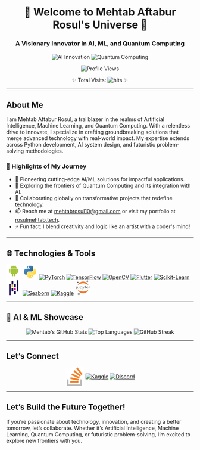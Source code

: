 <h1 align="center">🚀 Welcome to Mehtab Aftabur Rosul's Universe 🌌</h1>
<h3 align="center">A Visionary Innovator in AI, ML, and Quantum Computing</h3>

<div align="center">
  <img align="center" alt="AI Innovation" width="300" src="https://github.com/MehtabRosul/MehtabRosul/assets/102592487/advanced-ai.gif">
  <img align="center" alt="Quantum Computing" width="300" src="https://github.com/MehtabRosul/MehtabRosul/assets/102592487/quantum-computing.gif">
</div>

<p align="center"> <img src="https://komarev.com/ghpvc/?username=mehtabrosul&label=Visitors&color=blue&style=plastic" alt="Profile Views" /> </p>
<p align="center">✨ Total Visits: <img src="https://hitcounter.pythonanywhere.com/count/tag.svg?url=https://github.com/MehtabRosul" alt="hits"> ✨</p>

---

<h2>About Me</h2>
<p>
  I am Mehtab Aftabur Rosul, a trailblazer in the realms of Artificial Intelligence, Machine Learning, and Quantum Computing. With a relentless drive to innovate, I specialize in crafting groundbreaking solutions that merge advanced technology with real-world impact. My expertise extends across Python development, AI system design, and futuristic problem-solving methodologies.
</p>

<h3>🌟 Highlights of My Journey</h3>
<ul>
  <li>🔭 Pioneering cutting-edge AI/ML solutions for impactful applications.</li>
  <li>🌌 Exploring the frontiers of Quantum Computing and its integration with AI.</li>
  <li>🤝 Collaborating globally on transformative projects that redefine technology.</li>
  <li>📫 Reach me at <a href="mailto:mehtabrosul10@gmail.com">mehtabrosul10@gmail.com</a> or visit my portfolio at <a href="https://www.rosulmehtab.tech">rosulmehtab.tech</a>.</li>
  <li>⚡ Fun fact: I blend creativity and logic like an artist with a coder's mind!</li>
</ul>

---

<h2>🌐 Technologies & Tools</h2>
<p align="left">
  <a href="https://developer.android.com" target="_blank"><img src="https://raw.githubusercontent.com/devicons/devicon/master/icons/android/android-original-wordmark.svg" alt="Android" width="40" height="40" /></a>
  <a href="https://www.python.org" target="_blank"><img src="https://raw.githubusercontent.com/devicons/devicon/master/icons/python/python-original.svg" alt="Python" width="40" height="40" /></a>
  <a href="https://pytorch.org/" target="_blank"><img src="https://www.vectorlogo.zone/logos/pytorch/pytorch-icon.svg" alt="PyTorch" width="40" height="40" /></a>
  <a href="https://www.tensorflow.org" target="_blank"><img src="https://www.vectorlogo.zone/logos/tensorflow/tensorflow-icon.svg" alt="TensorFlow" width="40" height="40" /></a>
  <a href="https://opencv.org/" target="_blank"><img src="https://www.vectorlogo.zone/logos/opencv/opencv-icon.svg" alt="OpenCV" width="40" height="40" /></a>
  <a href="https://flutter.dev" target="_blank"><img src="https://www.vectorlogo.zone/logos/flutterio/flutterio-icon.svg" alt="Flutter" width="40" height="40" /></a>
  <a href="https://scikit-learn.org/" target="_blank"><img src="https://upload.wikimedia.org/wikipedia/commons/0/05/Scikit_learn_logo_small.svg" alt="Scikit-Learn" width="40" height="40" /></a>
  <a href="https://pandas.pydata.org/" target="_blank"><img src="https://raw.githubusercontent.com/devicons/devicon/2ae2a900d2f041da66e950e4d48052658d850630/icons/pandas/pandas-original.svg" alt="Pandas" width="40" height="40" /></a>
  <a href="https://seaborn.pydata.org/" target="_blank"><img src="https://seaborn.pydata.org/_images/logo-mark-lightbg.svg" alt="Seaborn" width="40" height="40" /></a>
  <a href="https://www.kaggle.com/" target="_blank"><img src="https://www.vectorlogo.zone/logos/kaggle/kaggle-icon.svg" alt="Kaggle" width="40" height="40" /></a>
  <a href="https://jupyter.org/" target="_blank"><img src="https://raw.githubusercontent.com/devicons/devicon/master/icons/jupyter/jupyter-original-wordmark.svg" alt="Jupyter" width="40" height="40" /></a>
</p>

---

<h2>🤖 AI & ML Showcase</h2>
<div align="center">
  <img src="https://github-readme-stats.vercel.app/api?username=mehtabrosul&show_icons=true&theme=radical" alt="Mehtab's GitHub Stats" width="400" />
  <img src="https://github-readme-stats.vercel.app/api/top-langs/?username=mehtabrosul&layout=compact&theme=radical" alt="Top Languages" width="400" />
  <img src="https://github-readme-streak-stats.herokuapp.com/?user=mehtabrosul&theme=radical" alt="GitHub Streak" width="400" />
</div>

---

<h2>Let’s Connect</h2>
<p align="center">
  <a href="https://stackoverflow.com/users/mehtab-rosul" target="blank"><img align="center" src="https://raw.githubusercontent.com/devicons/devicon/master/icons/stackoverflow/stackoverflow-original.svg" alt="Stack Overflow" height="50" width="50" /></a>
  <a href="https://kaggle.com/rosul-mehtab" target="blank"><img align="center" src="https://www.vectorlogo.zone/logos/kaggle/kaggle-icon.svg" alt="Kaggle" height="50" width="50" /></a>
  <a href="https://discord.gg/Mr.noBody" target="blank"><img align="center" src="https://raw.githubusercontent.com/devicons/devicon/master/icons/discord/discord-original.svg" alt="Discord" height="50" width="50" /></a>
</p>

---

<h2>Let’s Build the Future Together!</h2>
<p>
  If you’re passionate about technology, innovation, and creating a better tomorrow, let’s collaborate. Whether it’s Artificial Intelligence, Machine Learning, Quantum Computing, or futuristic problem-solving, I’m excited to explore new frontiers with you.
</p>

